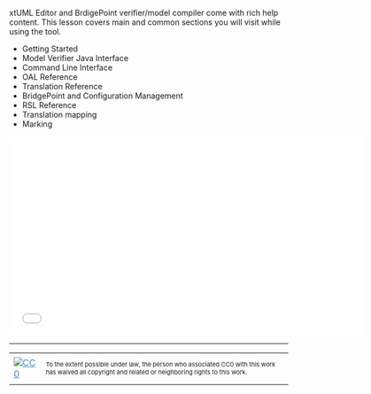 xtUML Editor and BrdigePoint verifier/model compiler come with rich help content.  This lesson covers main and common sections you will visit while using the tool.

<ul>
<li> Getting Started  
<li> Model Verifier Java Interface  
<li> Command Line Interface  
<li> OAL Reference  
<li> Translation Reference  
<li> BridgePoint and Configuration Management  
<li> RSL Reference  
<li> Translation mapping  
<li> Marking  
</ul>

<iframe src="//www.youtube.com/embed/ws17hR70-3A?rel=0" width="640" height="360" frameborder="0" allowfullscreen="allowfullscreen"></iframe>

<hr style="color: #cccccc;" />

<table>
<tbody>
<tr>
<td><a style="color: #4183c4;" href="http://creativecommons.org/publicdomain/zero/1.0/"><img src="https://camo.githubusercontent.com/c5160f944848828fa33126d9a697e9abe43ea98f/687474703a2f2f692e6372656174697665636f6d6d6f6e732e6f72672f702f7a65726f2f312e302f38387833312e706e67" alt="CC0" data-canonical-src="http://i.creativecommons.org/p/zero/1.0/88x31.png" /></a></td>
<td>
<p style="font-size: 11px;">To the extent possible under law, the person who associated CC0 with this work has waived all copyright and related or neighboring rights to this work.</p>
</td>
</tr>
</tbody>
</table>
